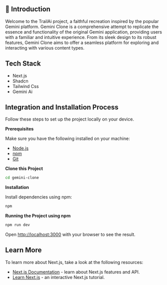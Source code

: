 ## <a name="introduction">🤖 Introduction</a>

Welcome to the TrailAi project, a faithful recreation inspired by the popular Gemini platform. Gemini Clone is a comprehensive attempt to replicate the essence and functionality of the original Gemini application, providing users with a familiar and intuitive experience. From its sleek design to its robust features, Gemini Clone aims to offer a seamless platform for exploring and interacting with various content types.

## <a name="tech-stack">Tech Stack</a>

- Next.js
- Shadcn
- Tailwind Css
- Gemini Ai

## <a name="quick-start">Integration and Installation Process</a>

Follow these steps to set up the project locally on your device.

**Prerequisites**

Make sure you have the following installed on your machine:

- [Node.js](https://nodejs.org/en)
- [npm](https://www.npmjs.com/)
- [Git](https://git-scm.com/)

**Clone this Project**

```bash
cd gemini-clone
```

**Installation**

Install dependencies using npm:

```bash
npm
```

**Running the Project using npm**

```bash
npm run dev
```

Open [http://localhost:3000](http://localhost:3000) with your browser to see the result.

## Learn More

To learn more about Next.js, take a look at the following resources:

- [Next.js Documentation](https://nextjs.org/docs) - learn about Next.js features and API.
- [Learn Next.js](https://nextjs.org/learn) - an interactive Next.js tutorial.

